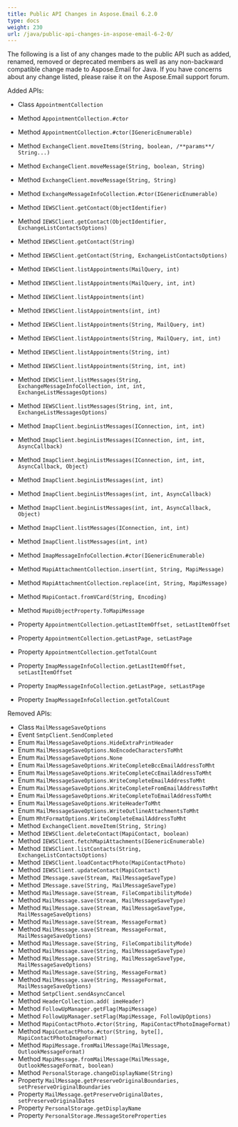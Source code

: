 ```yaml
---
title: Public API Changes in Aspose.Email 6.2.0
type: docs
weight: 230
url: /java/public-api-changes-in-aspose-email-6-2-0/
---
```


The following is a list of any changes made to the public API such as added, renamed, removed or deprecated members as well as any non-backward compatible change made to Aspose.Email for Java. If you have concerns about any change listed, please raise it on the Aspose.Email support forum.

Added APIs:
- Class `AppointmentCollection`

- Method `AppointmentCollection.#ctor`
- Method `AppointmentCollection.#ctor(IGenericEnumerable)`

- Method `ExchangeClient.moveItems(String, boolean, /**params**/ String...)`
- Method `ExchangeClient.moveMessage(String, boolean, String)`
- Method `ExchangeClient.moveMessage(String, String)`
- Method `ExchangeMessageInfoCollection.#ctor(IGenericEnumerable)`
- Method `IEWSClient.getContact(ObjectIdentifier)`
- Method `IEWSClient.getContact(ObjectIdentifier, ExchangeListContactsOptions)`
- Method `IEWSClient.getContact(String)`
- Method `IEWSClient.getContact(String, ExchangeListContactsOptions)`
- Method `IEWSClient.listAppointments(MailQuery, int)`
- Method `IEWSClient.listAppointments(MailQuery, int, int)`
- Method `IEWSClient.listAppointments(int)`
- Method `IEWSClient.listAppointments(int, int)`
- Method `IEWSClient.listAppointments(String, MailQuery, int)`
- Method `IEWSClient.listAppointments(String, MailQuery, int, int)`
- Method `IEWSClient.listAppointments(String, int)`
- Method `IEWSClient.listAppointments(String, int, int)`
- Method `IEWSClient.listMessages(String, ExchangeMessageInfoCollection, int, int, ExchangeListMessagesOptions)`
- Method `IEWSClient.listMessages(String, int, int, ExchangeListMessagesOptions)`

- Method `ImapClient.beginListMessages(IConnection, int, int)`
- Method `ImapClient.beginListMessages(IConnection, int, int, AsyncCallback)`
- Method `ImapClient.beginListMessages(IConnection, int, int, AsyncCallback, Object)`
- Method `ImapClient.beginListMessages(int, int)`
- Method `ImapClient.beginListMessages(int, int, AsyncCallback)`
- Method `ImapClient.beginListMessages(int, int, AsyncCallback, Object)`
- Method `ImapClient.listMessages(IConnection, int, int)`
- Method `ImapClient.listMessages(int, int)`
- Method `ImapMessageInfoCollection.#ctor(IGenericEnumerable)`
- Method `MapiAttachmentCollection.insert(int, String, MapiMessage)`
- Method `MapiAttachmentCollection.replace(int, String, MapiMessage)`
- Method `MapiContact.fromVCard(String, Encoding)`
- Method `MapiObjectProperty.ToMapiMessage`
- Property `AppointmentCollection.getLastItemOffset, setLastItemOffset`
- Property `AppointmentCollection.getLastPage, setLastPage`
- Property `AppointmentCollection.getTotalCount`
- Property `ImapMessageInfoCollection.getLastItemOffset, setLastItemOffset`
- Property `ImapMessageInfoCollection.getLastPage, setLastPage`
- Property `ImapMessageInfoCollection.getTotalCount`

Removed APIs:
- Class `MailMessageSaveOptions`
- Event `SmtpClient.SendCompleted`
- Enum `MailMessageSaveOptions.HideExtraPrintHeader`
- Enum `MailMessageSaveOptions.NoEncodeCharactersToMht`
- Enum `MailMessageSaveOptions.None`
- Enum `MailMessageSaveOptions.WriteCompleteBccEmailAddressToMht`
- Enum `MailMessageSaveOptions.WriteCompleteCcEmailAddressToMht`
- Enum `MailMessageSaveOptions.WriteCompleteEmailAddressToMht`
- Enum `MailMessageSaveOptions.WriteCompleteFromEmailAddressToMht`
- Enum `MailMessageSaveOptions.WriteCompleteToEmailAddressToMht`
- Enum `MailMessageSaveOptions.WriteHeaderToMht`
- Enum `MailMessageSaveOptions.WriteOutlineAttachmentsToMht`
- Enum `MhtFormatOptions.WriteCompleteEmailAddressToMht`
- Method `ExchangeClient.moveItem(String, String)`
- Method `IEWSClient.deleteContact(MapiContact, boolean)`
- Method `IEWSClient.fetchMapiAttachments(IGenericEnumerable)`
- Method `IEWSClient.listContacts(String, ExchangeListContactsOptions)`
- Method `IEWSClient.loadContactPhoto(MapiContactPhoto)`
- Method `IEWSClient.updateContact(MapiContact)`
- Method `IMessage.save(Stream, MailMessageSaveType)`
- Method `IMessage.save(String, MailMessageSaveType)`
- Method `MailMessage.save(Stream, FileCompatibilityMode)`
- Method `MailMessage.save(Stream, MailMessageSaveType)`
- Method `MailMessage.save(Stream, MailMessageSaveType, MailMessageSaveOptions)`
- Method `MailMessage.save(Stream, MessageFormat)`
- Method `MailMessage.save(Stream, MessageFormat, MailMessageSaveOptions)`
- Method `MailMessage.save(String, FileCompatibilityMode)`
- Method `MailMessage.save(String, MailMessageSaveType)`
- Method `MailMessage.save(String, MailMessageSaveType, MailMessageSaveOptions)`
- Method `MailMessage.save(String, MessageFormat)`
- Method `MailMessage.save(String, MessageFormat, MailMessageSaveOptions)`
- Method `SmtpClient.sendAsyncCancel`
- Method `HeaderCollection.add( imeHeader)`
- Method `FollowUpManager.getFlag(MapiMessage)`
- Method `FollowUpManager.setFlag(MapiMessage, FollowUpOptions)`
- Method `MapiContactPhoto.#ctor(String, MapiContactPhotoImageFormat)`
- Method `MapiContactPhoto.#ctor(String, byte[], MapiContactPhotoImageFormat)`
- Method `MapiMessage.fromMailMessage(MailMessage, OutlookMessageFormat)`
- Method `MapiMessage.fromMailMessage(MailMessage, OutlookMessageFormat, boolean)`
- Method `PersonalStorage.changeDisplayName(String)`
- Property `MailMessage.getPreserveOriginalBoundaries, setPreserveOriginalBoundaries`
- Property `MailMessage.getPreserveOriginalDates, setPreserveOriginalDates`
- Property `PersonalStorage.getDisplayName`
- Property `PersonalStorage.MessageStoreProperties`
